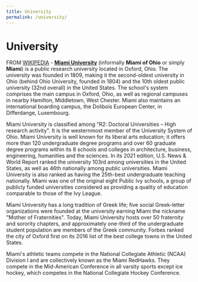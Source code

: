 ```yaml
---
title: University
permalink: /university/
---
```

# University

FROM [WIKIPEDIA](https://en.wikipedia.org/wiki/Miami_University) - **[Miami University](https://miamioh.edu)**  (informally  **Miami of Ohio**  or simply  **Miami**) is a public research university located  in Oxford, Ohio. The university was founded in 1809, making it the second-oldest university in Ohio (behind  Ohio University, founded in 1804) and the 10th oldest public university (32nd overall) in the United States.  The school's system comprises the main campus in  Oxford, Ohio, as well as regional campuses in nearby  Hamilton,  Middletown, West Chester. Miami also maintains an international boarding campus, the  Dolibois European Center, in Differdange, Luxembourg.

Miami University is classified among "R2: Doctoral Universities – High research activity". It is the westernmost member of the University System of Ohio.
Miami University is well known for its liberal arts education; it offers more than 120 undergraduate degree programs and over 60 graduate degree programs within its 8 schools and colleges in architecture,  business,  engineering,  humanities and the sciences.  In its 2021 edition,  U.S. News & World Report ranked the university 103rd among universities in the United States, as well as 46th nationally among public universities. Miami University is also ranked as having the 25th-best undergraduate teaching nationally.  Miami was one of the original eight Public Ivy schools, a group of publicly funded universities considered as providing a quality of education comparable to those of the Ivy League.

Miami University has a long tradition of  Greek life; five social Greek-letter organizations were founded at the university earning Miami the nickname "Mother of Fraternities". Today, Miami University hosts over 50 fraternity and sorority chapters, and approximately one-third of the undergraduate student population are members of the Greek community. Forbes ranked the city of Oxford first on its 2016 list of the best college towns in the United States.

Miami's athletic teams compete in the  National Collegiate Athletic (NCAA)  Division I and are collectively known as the  Miami RedHawks. They compete in the  Mid-American Conference in all varsity sports except ice hockey, which competes in the National Collegiate Hockey Conference.
